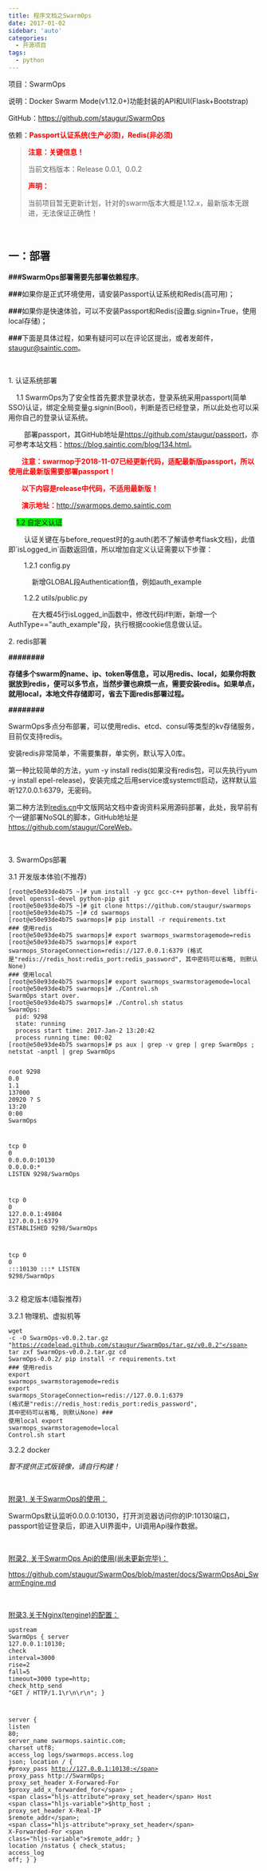 ```yaml
---
title: 程序文档之SwarmOps
date: 2017-01-02
sidebar: 'auto'
categories:
  - 开源项目
tags:
  - python
---
```


<p>项目：SwarmOps</p><p>说明：Docker Swarm Mode(v1.12.0+)功能封装的API和UI(Flask+Bootstrap)<br></p><p>GitHub：<a href="https://github.com/staugur/SwarmOps" target="_blank">https://github.com/staugur/SwarmOps</a></p><p>依赖：<font color="#ff0000"><b>P</b></font><b><font color="#ff0000">assport认证系统(生产必须)，Redis(非必须)</font></b></p><blockquote><p><b><font color="#ff0000">注意：关键信息！
</font></b></p><p>当前文档版本：Release&nbsp;0.0.1, &nbsp;0.0.2</p><p><font color="#ff0000"><b>声明：</b></font></p><p>当前项目暂无更新计划，针对的swarm版本大概是1.12.x，最新版本无跟进，无法保证正确性！</p></blockquote><p><br></p><h2>一：部署</h2><p><b>###SwarmOps部署需要先部署依赖程序</b>。</p><p><b>###</b>如果你是正式环境使用，请安装Passport认证系统和Redis(高可用)；</p><p><b>###</b>如果你是快速体验，可以不安装Passport和Redis(设置g.signin=True，使用local存储)；</p><p><b>###</b>下面是具体过程，如果有疑问可以在评论区提出，或者发邮件，<a href="mailto:staugur@saintic.com" target="_blank">staugur@saintic.com</a>。</p><p><br></p><p>1. 认证系统部署</p><p>&nbsp; &nbsp; 1.1 SwarmOps为了安全性首先要求登录状态，登录系统采用passport(简单SSO)认证，绑定全局变量g.signin(Bool)，判断是否已经登录，所以此处也可以采用你自己的登录认证系统。</p><p>&nbsp; &nbsp; &nbsp; &nbsp; 部署passport，其GitHub地址是<a href="https://github.com/staugur/passport" target="_blank">https://github.com/staugur/passport</a>，亦可参考本站文档：<a href="https://blog.saintic.com/blog/134.html" target="_blank">https://blog.saintic.com/blog/134.html</a>。</p><p><b>&nbsp; &nbsp; &nbsp; &nbsp; <font color="#ff0000">注意：swarmop于2018-11-07已经更新代码，适配最新版passport，所以使用此最新版需要部署passport！</font></b></p><p><b><font color="#ff0000">&nbsp; &nbsp; &nbsp; &nbsp; 以下内容是release中代码，不适用最新版！</font></b></p><p><b><font color="#ff0000">&nbsp; &nbsp; &nbsp; &nbsp; 演示地址：</font></b><a href="http://swarmops.demo.saintic.com" target="_blank">http://swarmops.demo.saintic.com</a></p><p>&nbsp; &nbsp; <span style="background-color: rgb(0, 255, 0);">1.2 自定义认证</span></p><p>&nbsp; &nbsp; &nbsp; &nbsp; 认证关键在与before_request时的g.auth(若不了解请参考flask文档)，此值即`isLogged_in`函数返回值，所以增加自定义认证需要以下步骤：</p><p>&nbsp; &nbsp; &nbsp; &nbsp; 1.2.1 config.py</p><p>&nbsp; &nbsp; &nbsp; &nbsp; &nbsp; &nbsp; 新增GLOBAL段Authentication值，例如auth_example</p><p>&nbsp; &nbsp; &nbsp; &nbsp; 1.2.2 utils/public.py</p><p>&nbsp; &nbsp; &nbsp; &nbsp; &nbsp; &nbsp; 在大概45行isLogged_in函数中，修改代码if判断，新增一个AuthType=="auth_example"段，执行根据cookie信息做认证。</p><p>2. redis部署</p><p><b>########</b></p><p><b>存储多个swarm的name、ip、token等信息，可以用redis、local，如果你将数据放到redis，便可以多节点，当然步骤也麻烦一点，需要安装redis。如果单点，就用local，本地文件存储即可，省去下面redis部署过程。</b></p><p><b>########</b></p><p>SwarmOps多点分布部署，可以使用redis、etcd、consul等类型的kv存储服务，目前仅支持redis。<br></p><p>安装redis非常简单，不需要集群，单实例，默认写入0库。</p><p>第一种比较简单的方法，yum -y install redis(如果没有redis包，可以先执行yum -y install epel-release)，安装完成之后用service或systemctl启动，这样默认监听127.0.0.1:6379，无密码。</p><p>第二种方法到<a href="redis.cn" target="_blank">redis.cn</a>中文版网站文档中查询资料采用源码部署，此处，我早前有个一键部署NoSQL的脚本，GitHub地址是<a href="https://github.com/staugur/CoreWeb" target="_blank">https://github.com/staugur/CoreWeb</a>。</p><p><br></p><p>3. SwarmOps部署</p><p>3.1 开发版本体验(不推荐)</p><pre style="max-width: 100%;"><code class="python hljs" codemark="1">[root@e50e93de4b75 ~]<span class="hljs-comment"># yum install -y gcc gcc-c++ python-devel libffi-devel openssl-devel python-pip git</span>
[root@e50e93de4b75 ~]<span class="hljs-comment"># git clone https://github.com/staugur/swarmops</span>
[root@e50e93de4b75 ~]<span class="hljs-comment"># cd swarmops</span>
[root@e50e93de4b75 swarmops]<span class="hljs-comment"># pip install -r requirements.txt</span>
<span class="hljs-comment">### 使用redis</span>
[root@e50e93de4b75 swarmops]<span class="hljs-comment"># export swarmops_swarmstoragemode=redis</span>
[root@e50e93de4b75 swarmops]<span class="hljs-comment"># export swarmops_StorageConnection=redis://127.0.0.1:6379 (格式是"redis://redis_host:redis_port:redis_password", 其中密码可以省略, 则默认None)</span>
<span class="hljs-comment">### 使用local</span>
[root@e50e93de4b75 swarmops]<span class="hljs-comment"># export swarmops_swarmstoragemode=local</span>
[root@e50e93de4b75 swarmops]<span class="hljs-comment"># ./Control.sh     </span>
SwarmOps start over.
[root@e50e93de4b75 swarmops]<span class="hljs-comment"># ./Control.sh status</span>
SwarmOps:
  pid: <span class="hljs-number">9298</span>
  state: running
  process start time: <span class="hljs-number">2017</span>-Jan<span class="hljs-number">-2</span> <span class="hljs-number">13</span>:<span class="hljs-number">20</span>:<span class="hljs-number">42</span>
  process running time: <span class="hljs-number">00</span>:<span class="hljs-number">02</span>
[root@e50e93de4b75 swarmops]<span class="hljs-comment"># ps aux | grep -v grep | grep SwarmOps ; netstat -anptl | grep SwarmOps</span>

root      <span class="hljs-number">9298</span>  <span class="hljs-number">0.0</span>  <span class="hljs-number">1.1</span> <span class="hljs-number">137000</span> <span class="hljs-number">20920</span> ?        S    <span class="hljs-number">13</span>:<span class="hljs-number">20</span>   <span class="hljs-number">0</span>:<span class="hljs-number">00</span> SwarmOps                                        

tcp        <span class="hljs-number">0</span>      <span class="hljs-number">0</span> <span class="hljs-number">0.0</span><span class="hljs-number">.0</span><span class="hljs-number">.0</span>:<span class="hljs-number">10130</span>                <span class="hljs-number">0.0</span><span class="hljs-number">.0</span><span class="hljs-number">.0</span>:*                 LISTEN           <span class="hljs-number">9298</span>/SwarmOps       

tcp        <span class="hljs-number">0</span>      <span class="hljs-number">0</span> <span class="hljs-number">127.0</span><span class="hljs-number">.0</span><span class="hljs-number">.1</span>:<span class="hljs-number">49804</span>             <span class="hljs-number">127.0</span><span class="hljs-number">.0</span><span class="hljs-number">.1</span>:<span class="hljs-number">6379</span>             ESTABLISHED      <span class="hljs-number">9298</span>/SwarmOps       

tcp        <span class="hljs-number">0</span>      <span class="hljs-number">0</span> :::<span class="hljs-number">10130</span>                     :::*                      LISTEN           <span class="hljs-number">9298</span>/SwarmOps  </code></pre><p>3.2 稳定版本(墙裂推荐)</p><p>3.2.1 物理机、虚拟机等</p><pre style="max-width: 100%;"><code class="bash hljs" codemark="1">wget -c -O SwarmOps-v0.0.2.tar.gz <span class="hljs-string">"https://codeload.github.com/staugur/SwarmOps/tar.gz/v0.0.2"</span>
tar zxf SwarmOps-v0.0.2.tar.gz
<span class="hljs-built_in">cd</span> SwarmOps-0.0.2/
pip install -r requirements.txt
<span class="hljs-comment">### 使用redis</span>
<span class="hljs-built_in">export</span> swarmops_swarmstoragemode=redis
<span class="hljs-built_in">export</span> swarmops_StorageConnection=redis://127.0.0.1:6379 (格式是<span class="hljs-string">"redis://redis_host:redis_port:redis_password"</span>, 其中密码可以省略, 则默认None)
<span class="hljs-comment">### 使用local</span>
<span class="hljs-built_in">export</span> swarmops_swarmstoragemode=<span class="hljs-built_in">local</span>
Control.sh start</code></pre><p>3.2.2 docker</p><p><i>暂不提供正式版镜像，请自行构建！</i></p><p><br></p><p><u>附录1, 关于SwarmOps的使用：</u></p><p>SwarmOps默认监听0.0.0.0:10130，打开浏览器访问你的IP:10130端口，passport验证登录后，即进入UI界面中，UI调用Api操作数据。</p><p><br></p>
        <p><u>附录2, 关于SwarmOps Api的使用(尚未更新完毕)：</u></p>
        <p><a href="https://github.com/staugur/SwarmOps/blob/master/docs/SwarmOpsApi_SwarmEngine.md" target="_blank">https://github.com/staugur/SwarmOps/blob/master/docs/SwarmOpsApi_SwarmEngine.md</a></p>
        <p><br></p>
        <p><u>附录3,关于Nginx(tengine)的配置：</u></p><pre style="max-width: 100%;"><code class="nginx hljs" codemark="1"><span class="hljs-attribute">upstream</span> SwarmOps {
    <span class="hljs-attribute">server</span> <span class="hljs-number">127.0.0.1:10130</span>;
    <span class="hljs-attribute">check</span> interval=<span class="hljs-number">3000</span> rise=<span class="hljs-number">2</span> fall=<span class="hljs-number">5</span> timeout=<span class="hljs-number">3000</span> type=http;
    <span class="hljs-attribute">check_http_send</span> <span class="hljs-string">"GET / HTTP/1.1\r\n\r\n"</span>;
}

<span class="hljs-section">server</span> {
    <span class="hljs-attribute">listen</span> <span class="hljs-number">80</span>;
    <span class="hljs-attribute">server_name</span> swarmops.saintic.com;
    <span class="hljs-attribute">charset</span> utf8;
    <span class="hljs-attribute">access_log</span>  logs/swarmops.access.log json;
    <span class="hljs-attribute">location</span> / {
        <span class="hljs-comment">#proxy_pass http://127.0.0.1:10130;</span>
        <span class="hljs-attribute">proxy_pass</span> http://SwarmOps;
        <span class="hljs-attribute">proxy_set_header</span> X-Forwared-For <span class="hljs-variable">$proxy_add_x_forwarded_for</span> ;
        <span class="hljs-attribute">proxy_set_header</span> Host <span class="hljs-variable">$http_host</span> ;
        <span class="hljs-attribute">proxy_set_header</span> X-Real-IP  <span class="hljs-variable">$remote_addr</span>;
        <span class="hljs-attribute">proxy_set_header</span> X-Forwarded-For <span class="hljs-variable">$remote_addr</span>;
    }
    <span class="hljs-attribute">location</span> /nstatus {
        check_status;
        <span class="hljs-attribute">access_log</span>   <span class="hljs-literal">off</span>;
    }
}
</code></pre><p><br></p>